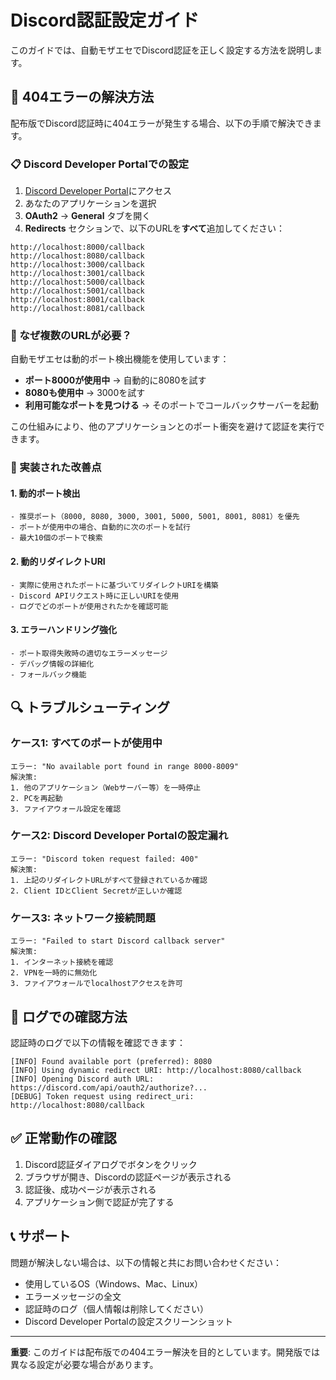 # Discord認証設定ガイド

このガイドでは、自動モザエセでDiscord認証を正しく設定する方法を説明します。

## 🚨 404エラーの解決方法

配布版でDiscord認証時に404エラーが発生する場合、以下の手順で解決できます。

### 📋 Discord Developer Portalでの設定

1. [Discord Developer Portal](https://discord.com/developers/applications)にアクセス
2. あなたのアプリケーションを選択
3. **OAuth2** → **General** タブを開く
4. **Redirects** セクションで、以下のURLを**すべて**追加してください：

```
http://localhost:8000/callback
http://localhost:8080/callback
http://localhost:3000/callback
http://localhost:3001/callback
http://localhost:5000/callback
http://localhost:5001/callback
http://localhost:8001/callback
http://localhost:8081/callback
```

### 🔧 なぜ複数のURLが必要？

自動モザエセは動的ポート検出機能を使用しています：

- **ポート8000が使用中** → 自動的に8080を試す
- **8080も使用中** → 3000を試す
- **利用可能なポートを見つける** → そのポートでコールバックサーバーを起動

この仕組みにより、他のアプリケーションとのポート衝突を避けて認証を実行できます。

### 🎯 実装された改善点

#### 1. 動的ポート検出
```
- 推奨ポート（8000, 8080, 3000, 3001, 5000, 5001, 8001, 8081）を優先
- ポートが使用中の場合、自動的に次のポートを試行
- 最大10個のポートで検索
```

#### 2. 動的リダイレクトURI
```
- 実際に使用されたポートに基づいてリダイレクトURIを構築
- Discord APIリクエスト時に正しいURIを使用
- ログでどのポートが使用されたかを確認可能
```

#### 3. エラーハンドリング強化
```
- ポート取得失敗時の適切なエラーメッセージ
- デバッグ情報の詳細化
- フォールバック機能
```

## 🔍 トラブルシューティング

### ケース1: すべてのポートが使用中
```
エラー: "No available port found in range 8000-8009"
解決策: 
1. 他のアプリケーション（Webサーバー等）を一時停止
2. PCを再起動
3. ファイアウォール設定を確認
```

### ケース2: Discord Developer Portalの設定漏れ
```
エラー: "Discord token request failed: 400"
解決策:
1. 上記のリダイレクトURLがすべて登録されているか確認
2. Client IDとClient Secretが正しいか確認
```

### ケース3: ネットワーク接続問題
```
エラー: "Failed to start Discord callback server"
解決策:
1. インターネット接続を確認
2. VPNを一時的に無効化
3. ファイアウォールでlocalhostアクセスを許可
```

## 📝 ログでの確認方法

認証時のログで以下の情報を確認できます：

```
[INFO] Found available port (preferred): 8080
[INFO] Using dynamic redirect URI: http://localhost:8080/callback
[INFO] Opening Discord auth URL: https://discord.com/api/oauth2/authorize?...
[DEBUG] Token request using redirect_uri: http://localhost:8080/callback
```

## ✅ 正常動作の確認

1. Discord認証ダイアログでボタンをクリック
2. ブラウザが開き、Discordの認証ページが表示される
3. 認証後、成功ページが表示される
4. アプリケーション側で認証が完了する

## 📞 サポート

問題が解決しない場合は、以下の情報と共にお問い合わせください：

- 使用しているOS（Windows、Mac、Linux）
- エラーメッセージの全文
- 認証時のログ（個人情報は削除してください）
- Discord Developer Portalの設定スクリーンショット

---

**重要**: このガイドは配布版での404エラー解決を目的としています。開発版では異なる設定が必要な場合があります。
